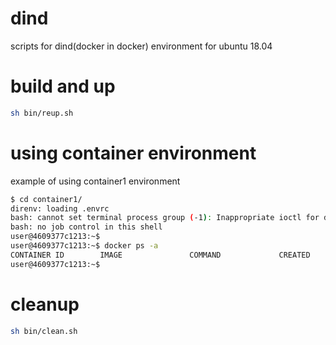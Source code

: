 # dind
scripts for dind(docker in docker) environment for ubuntu 18.04

# build and up

```bash
sh bin/reup.sh
```

# using container environment

example of using container1 environment

```bash
$ cd container1/
direnv: loading .envrc
bash: cannot set terminal process group (-1): Inappropriate ioctl for device
bash: no job control in this shell
user@4609377c1213:~$ 
user@4609377c1213:~$ docker ps -a
CONTAINER ID        IMAGE               COMMAND             CREATED             STATUS              PORTS               NAMES
user@4609377c1213:~$ 
```

# cleanup

```bash
sh bin/clean.sh
```

